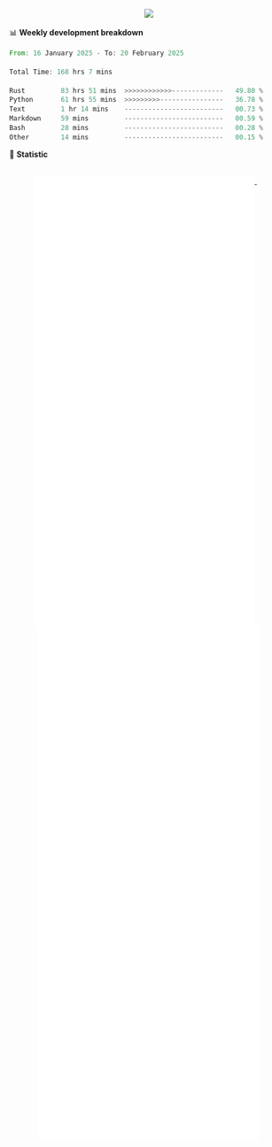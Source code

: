 <!-- https://github.com/DenverCoder1/readme-typing-svg -->
<p align="center">
<img src="https://readme-typing-svg.demolab.com?font=Orbitron&size=25&pause=1000&center=true&vCenter=true&random=false&width=600&lines=Welcome+to+my+GitHub+profile+page!" />
</p>


📊 **Weekly development breakdown**
<!--START_SECTION:waka-->

```rust
From: 16 January 2025 - To: 20 February 2025

Total Time: 168 hrs 7 mins

Rust         83 hrs 51 mins  >>>>>>>>>>>>-------------   49.80 %
Python       61 hrs 55 mins  >>>>>>>>>----------------   36.78 %
Text         1 hr 14 mins    -------------------------   00.73 %
Markdown     59 mins         -------------------------   00.59 %
Bash         28 mins         -------------------------   00.28 %
Other        14 mins         -------------------------   00.15 %
```

<!--END_SECTION:waka-->

 
🌟 **Statistic**

<p align="center">
  
  <br/>
  <a href="https://github.com/fllesser">
    <img width="400" align="top" src="https://github.com/fllesser/fllesser/blob/main/left.svg" />
  </a>
  &emsp;
  <a href="https://github.com/fllesser">
    <img width="400" align="top" src="https://github.com/fllesser/fllesser/blob/main/right.svg" />
  </a>
</p>
